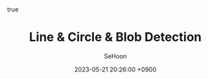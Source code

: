 ---
title: Line & Circle & Blob Detection
author: SeHoon
date: 2023-05-21 20:26:00 +0900
categories: [Vision Machine Learning, OpenCV]
tags: [machine learning, python]
math: true
mermaid: true
---